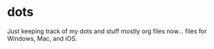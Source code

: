 # dots
Just keeping track of my dots and stuff
mostly org files now...
files for Windows, Mac, and iOS.
